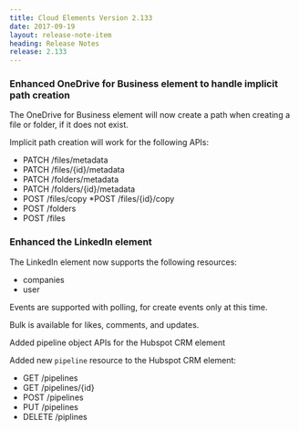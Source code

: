 ```yaml
---
title: Cloud Elements Version 2.133
date: 2017-09-19
layout: release-note-item
heading: Release Notes
release: 2.133
---
```


### Enhanced OneDrive for Business element to handle implicit path creation



The OneDrive for Business element will now create a path when creating a file or folder, if it does not exist.

Implicit path creation will work for the following APIs:


* PATCH /files/metadata
* PATCH /files/{id}/metadata
* PATCH /folders/metadata
* PATCH /folders/{id}/metadata
* POST /files/copy
*POST /files/{id}/copy
* POST /folders
* POST /files

### Enhanced the LinkedIn element

The LinkedIn element now supports the following resources:

* companies
* user


Events are supported with polling, for create events only at this time.

Bulk is available for likes, comments, and updates.


Added pipeline object APIs for the Hubspot CRM element


Added new `pipeline` resource to the Hubspot CRM element:

* GET /pipelines
* GET /pipelines/{id}
* POST /pipelines
* PUT /pipelines
* DELETE /piplines
